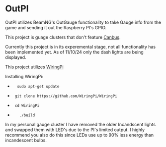 # OutPI
OutPI utilizes BeamNG's OutGauge functionality to take Gauge info from the game and sending it out the Raspberry PI's GPIO. 

This project is guage clusters that don't feature [Canbus](https://en.wikipedia.org/wiki/CAN_bus).

Currently this project is in its experemental stage, not all functionality has been implemented yet. As of 11/10/24 only the dash lights are being displayed.

This project utilizes [WiringPi](https://github.com/WiringPi/WiringPi)

Installing WiringPi:

-
        sudo apt-get update
-
       git clone https://github.com/WiringPi/WiringPi
-  
       cd WiringPi
-  
         ./build


In my personal gauge cluster I have removed the older Incandscent lights and swapped them with LED's due to the PI's limited output.
I highly recommend you also do this since LEDs use up to 90% less energy than incandescent bulbs.
